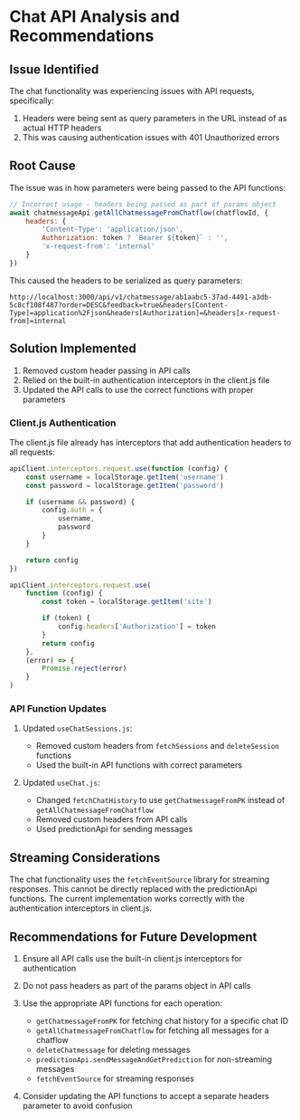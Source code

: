 # Chat API Analysis and Recommendations

## Issue Identified

The chat functionality was experiencing issues with API requests, specifically:

1. Headers were being sent as query parameters in the URL instead of as actual HTTP headers
2. This was causing authentication issues with 401 Unauthorized errors

## Root Cause

The issue was in how parameters were being passed to the API functions:

```javascript
// Incorrect usage - headers being passed as part of params object
await chatmessageApi.getAllChatmessageFromChatflow(chatflowId, {
    headers: {
        'Content-Type': 'application/json',
        Authorization: token ? `Bearer ${token}` : '',
        'x-request-from': 'internal'
    }
})
```

This caused the headers to be serialized as query parameters:

```
http://localhost:3000/api/v1/chatmessage/ab1aabc5-37ad-4491-a3db-5c8cf108f487?order=DESC&feedback=true&headers[Content-Type]=application%2Fjson&headers[Authorization]=&headers[x-request-from]=internal
```

## Solution Implemented

1. Removed custom header passing in API calls
2. Relied on the built-in authentication interceptors in the client.js file
3. Updated the API calls to use the correct functions with proper parameters

### Client.js Authentication

The client.js file already has interceptors that add authentication headers to all requests:

```javascript
apiClient.interceptors.request.use(function (config) {
    const username = localStorage.getItem('username')
    const password = localStorage.getItem('password')

    if (username && password) {
        config.auth = {
            username,
            password
        }
    }

    return config
})

apiClient.interceptors.request.use(
    function (config) {
        const token = localStorage.getItem('site')

        if (token) {
            config.headers['Authorization'] = token
        }
        return config
    },
    (error) => {
        Promise.reject(error)
    }
)
```

### API Function Updates

1. Updated `useChatSessions.js`:

    - Removed custom headers from `fetchSessions` and `deleteSession` functions
    - Used the built-in API functions with correct parameters

2. Updated `useChat.js`:
    - Changed `fetchChatHistory` to use `getChatmessageFromPK` instead of `getAllChatmessageFromChatflow`
    - Removed custom headers from API calls
    - Used predictionApi for sending messages

## Streaming Considerations

The chat functionality uses the `fetchEventSource` library for streaming responses. This cannot be directly replaced with the predictionApi functions. The current implementation works correctly with the authentication interceptors in client.js.

## Recommendations for Future Development

1. Ensure all API calls use the built-in client.js interceptors for authentication
2. Do not pass headers as part of the params object in API calls
3. Use the appropriate API functions for each operation:

    - `getChatmessageFromPK` for fetching chat history for a specific chat ID
    - `getAllChatmessageFromChatflow` for fetching all messages for a chatflow
    - `deleteChatmessage` for deleting messages
    - `predictionApi.sendMessageAndGetPrediction` for non-streaming messages
    - `fetchEventSource` for streaming responses

4. Consider updating the API functions to accept a separate headers parameter to avoid confusion
